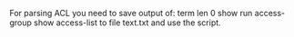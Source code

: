For parsing ACL you need to save output of:
    term len 0
    show run access-group
    show access-list
to file text.txt and use the script.